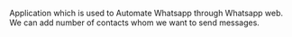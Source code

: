 Application which is used to Automate Whatsapp through Whatsapp web. We can add number of contacts whom we want to send messages.
